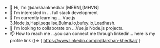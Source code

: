 - 👋 Hi, I’m @darshankhedkar [MERN],[MHVN]
- 👀 I’m interested in ... full stack development 
- 🌱 I’m currently learning ... Vue.js 3,Node.js,Hapi,seqalise,Bulma.io,bufey.io,Loadhash.
- 💞️ I’m looking to collaborate on ...Vue.js Node.js projects.
- 📫 How to reach me ...you can connect me through linkedin... here is my profile link ()=> { https://www.linkedin.com/in/darshan-khedkar/ }

<!---
darshankhedkar/darshankhedkar is a ✨ special ✨ repository because its `README.md` (this file) appears on your GitHub profile.
You can click the Preview link to take a look at your changes.
--->

